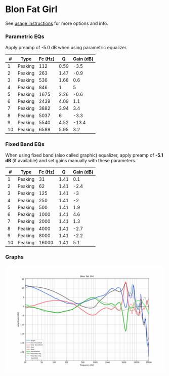 # Blon Fat Girl
See [usage instructions](https://github.com/jaakkopasanen/AutoEq#usage) for more options and info.

### Parametric EQs
Apply preamp of -5.0 dB when using parametric equalizer.

|   # | Type    |   Fc (Hz) |    Q |   Gain (dB) |
|-----|---------|-----------|------|-------------|
|   1 | Peaking |       112 | 0.59 |        -3.5 |
|   2 | Peaking |       263 | 1.47 |        -0.9 |
|   3 | Peaking |       536 | 1.68 |         0.6 |
|   4 | Peaking |       846 | 1    |         5   |
|   5 | Peaking |      1675 | 2.26 |        -0.6 |
|   6 | Peaking |      2439 | 4.09 |         1.1 |
|   7 | Peaking |      3882 | 3.94 |         3.4 |
|   8 | Peaking |      5037 | 6    |        -3.3 |
|   9 | Peaking |      5540 | 4.52 |       -13.4 |
|  10 | Peaking |      6589 | 5.95 |         3.2 |

### Fixed Band EQs
When using fixed band (also called graphic) equalizer, apply preamp of **-5.1 dB** (if available) and set gains manually with these parameters.

|   # | Type    |   Fc (Hz) |    Q |   Gain (dB) |
|-----|---------|-----------|------|-------------|
|   1 | Peaking |        31 | 1.41 |         0.1 |
|   2 | Peaking |        62 | 1.41 |        -2.4 |
|   3 | Peaking |       125 | 1.41 |        -3   |
|   4 | Peaking |       250 | 1.41 |        -2   |
|   5 | Peaking |       500 | 1.41 |         1.9 |
|   6 | Peaking |      1000 | 1.41 |         4.6 |
|   7 | Peaking |      2000 | 1.41 |         1.3 |
|   8 | Peaking |      4000 | 1.41 |        -2.7 |
|   9 | Peaking |      8000 | 1.41 |        -2.2 |
|  10 | Peaking |     16000 | 1.41 |         5.1 |

### Graphs
![](./Blon%20Fat%20Girl.png)
